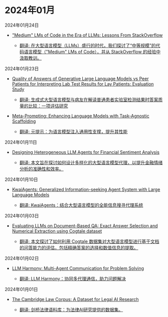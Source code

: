 # 2024年01月

2024年01月24日

- ["Medium" LMs of Code in the Era of LLMs: Lessons From StackOverflow](2024年01月24日/Medium_LMs_of_Code_in_the_Era_of_LLMs_Lessons_From_StackOverflow.md)

    - [翻译: 在大型语言模型（LLMs）盛行的时代，我们探讨了“中等规模”的代码语言模型（"Medium" LMs of Code），并从 StackOverflow 的经验中汲取教训。](2024年01月24日/Medium_LMs_of_Code_in_the_Era_of_LLMs_Lessons_From_StackOverflow.md)

2024年01月23日

- [Quality of Answers of Generative Large Language Models vs Peer Patients for Interpreting Lab Test Results for Lay Patients: Evaluation Study](2024年01月23日/Quality_of_Answers_of_Generative_Large_Language_Models_vs_Peer_Patients_for_Interpreting_Lab_Test_Results_for_Lay_Patients_Evaluation_Study.md)

    - [翻译: 生成式大型语言模型与病友在解读普通患者实验室检测结果时答案质量的比较：一项评估研究](2024年01月23日/Quality_of_Answers_of_Generative_Large_Language_Models_vs_Peer_Patients_for_Interpreting_Lab_Test_Results_for_Lay_Patients_Evaluation_Study.md)

- [Meta-Prompting: Enhancing Language Models with Task-Agnostic Scaffolding](2024年01月23日/Meta-Prompting_Enhancing_Language_Models_with_Task-Agnostic_Scaffolding.md)

    - [翻译: 元提示：为语言模型注入通用性支撑，提升其性能](2024年01月23日/Meta-Prompting_Enhancing_Language_Models_with_Task-Agnostic_Scaffolding.md)

2024年01月11日

- [Designing Heterogeneous LLM Agents for Financial Sentiment Analysis](2024年01月11日/Designing_Heterogeneous_LLM_Agents_for_Financial_Sentiment_Analysis.md)

    - [翻译: 本文旨在探讨如何设计多样化的大型语言模型代理，以提升金融情绪分析的准确性和效率。](2024年01月11日/Designing_Heterogeneous_LLM_Agents_for_Financial_Sentiment_Analysis.md)

2024年01月10日

- [KwaiAgents: Generalized Information-seeking Agent System with Large Language Models](2024年01月10日/KwaiAgents_Generalized_Information-seeking_Agent_System_with_Large_Language_Models.md)

    - [翻译: KwaiAgents：结合大型语言模型的全能信息搜寻代理系统](2024年01月10日/KwaiAgents_Generalized_Information-seeking_Agent_System_with_Large_Language_Models.md)

2024年01月03日

- [Evaluating LLMs on Document-Based QA: Exact Answer Selection and Numerical Extraction using Cogtale dataset](2024年01月03日/Evaluating_LLMs_on_Document-Based_QA_Exact_Answer_Selection_and_Numerical_Extraction_using_Cogtale_dataset.md)

    - [翻译: 本文探讨了如何利用 Cogtale 数据集对大型语言模型进行基于文档的问答能力的评估，包括精确答案的选择和数值信息的提取。](2024年01月03日/Evaluating_LLMs_on_Document-Based_QA_Exact_Answer_Selection_and_Numerical_Extraction_using_Cogtale_dataset.md)

2024年01月02日

- [LLM Harmony: Multi-Agent Communication for Problem Solving](2024年01月02日/LLM_Harmony_Multi-Agent_Communication_for_Problem_Solving.md)

    - [翻译: LLM Harmony：协同多代理通信，助力问题解决](2024年01月02日/LLM_Harmony_Multi-Agent_Communication_for_Problem_Solving.md)

2024年01月01日

- [The Cambridge Law Corpus: A Dataset for Legal AI Research](2024年01月01日/The_Cambridge_Law_Corpus_A_Dataset_for_Legal_AI_Research.md)

    - [翻译: 剑桥法律语料库：为法律AI研究提供的数据集。](2024年01月01日/The_Cambridge_Law_Corpus_A_Dataset_for_Legal_AI_Research.md)